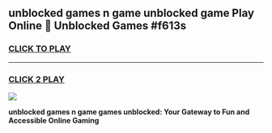 
## unblocked games n game unblocked game Play Online 👋 Unblocked Games #f613s
<h3>
<a href="https://premium.freeplayer.one?title=unblocked_games_n_game&ref=21F">CLICK TO PLAY</a></h3>
<hr>

<h3>
<a href="https://premium.freeplayer.one?title=unblocked_games_n_game&ref=21F">CLICK 2 PLAY</a>
  
</h3>

<a href="https://premium.freeplayer.one?title=unblocked_games_n_game&ref=21F/"><img src="https://clearcache.store/games.png"></a>


**unblocked games n game games unblocked: Your Gateway to Fun and Accessible Online Gaming**
